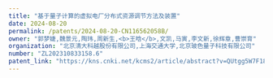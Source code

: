 ```yaml
---
title: "基于量子计算的虚拟电厂分布式资源调节方法及装置"
date: 2024-08-20
permalink: /patents/2024-08-20-CN116562058B/
owner: "郭梦婕,魏景元,陶玮,周新生,<b>王晗</b>,文凯,马寅,李文新,徐辉章,曹崇育"
organization: "北京清大科越股份有限公司,上海交通大学,北京玻色量子科技有限公司"
number: "ZL202310833158.6"
patent_link: "https://kns.cnki.net/kcms2/article/abstract?v=QUtgg5W7F18wnQKJyf2dBFKh7KnbE6F6uNw5K8HYZLiJkzgKNBagljwPKCSeqKInE0TAE8VTVBjSzoKJjsYIKTkQKs5sWRnvDkGmSI4L-ljJ8cQkNDqsyVyBk8KipPyMVOgTgnx-BP2iAGgAHw_l9kgu05S-dcxqsCBkxxxA3LFBCt1VcM6NiA==&uniplatform=NZKPT&language=CHS"
---
```

